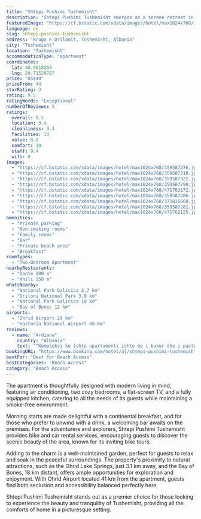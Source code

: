 ```yaml
---
title: "Shtepi Pushimi Tushemisht"
description: "Shtepi Pushimi Tushemisht emerges as a serene retreat in the picturesque Korçë County region of Tushemisht, offering guests a unique blend of comfort and convenience."
featuredImage: "https://cf.bstatic.com/xdata/images/hotel/max1024x768/359587276.jpg?k=9a310b6caab769fb2b798ad27102033c534b01292c087d9c7aff794c76824a0f&o=&hp=1"
language: en
slug: shtepi-pushimi-tushemisht
address: "Rruga e Drilonit, Tushemisht, Albania"
city: "Tushemisht"
location: "Tushemisht"
accommodationType: "apartment"
coordinates:
  lat: 40.9018259
  lng: 20.71529787
price: "US$44"
priceFrom: 44
starRating: 3
rating: 9.5
ratingWords: "Exceptional"
numberOfReviews: 5
ratings:
  overall: 9.5
  location: 9.4
  cleanliness: 9.4
  facilities: 10
  value: 8.8
  comfort: 10
  staff: 9.4
  wifi: 0
images:
  - "https://cf.bstatic.com/xdata/images/hotel/max1024x768/359587276.jpg?k=9a310b6caab769fb2b798ad27102033c534b01292c087d9c7aff794c76824a0f&o=&hp=1"
  - "https://cf.bstatic.com/xdata/images/hotel/max1024x768/359587310.jpg?k=da419147d38a9d801cbd8997d7b6ba547335c172d17d96227e7f27ce5d18f0a7&o=&hp=1"
  - "https://cf.bstatic.com/xdata/images/hotel/max1024x768/359587322.jpg?k=3cc6e53a15c8e1f7c3dec0d739fac8497eabbe71d2989a7fb854b75342b81543&o=&hp=1"
  - "https://cf.bstatic.com/xdata/images/hotel/max1024x768/359587290.jpg?k=a011334a354e6f54495ccb58159d4f510bc7ab403ac580455d6027f3f78093f1&o=&hp=1"
  - "https://cf.bstatic.com/xdata/images/hotel/max1024x768/471762172.jpg?k=970b37f3979a843986e2d29594b8bd2d598037e1b8b21dc635fbfcaa670a9a98&o=&hp=1"
  - "https://cf.bstatic.com/xdata/images/hotel/max1024x768/359587286.jpg?k=4b107e2063fcdfe02b40a1acc035f241f63c4d00dc596054e326dbe1bd703d35&o=&hp=1"
  - "https://cf.bstatic.com/xdata/images/hotel/max1024x768/373816668.jpg?k=4abdb45e995307e2f9e4ace579fa311c1d79438c163538fa69e55dad809b6590&o=&hp=1"
  - "https://cf.bstatic.com/xdata/images/hotel/max1024x768/359587281.jpg?k=28f4d77d828c190cef224e6012a93f2c29410a1117aa31ce58d2c860d088d76f&o=&hp=1"
  - "https://cf.bstatic.com/xdata/images/hotel/max1024x768/471762125.jpg?k=9506d535f647a84e755b641f677a5d06389fb94b847c133731a51b0b17e715fa&o=&hp=1"
amenities:
  - "Private parking"
  - "Non-smoking rooms"
  - "Family rooms"
  - "Bar"
  - "Private beach area"
  - "Breakfast"
roomTypes:
  - "Two-Bedroom Apartment"
nearbyRestaurants:
  - "Dante 100 m"
  - "Xhili 150 m"
whatsNearby:
  - "National Park Galicica 2.7 km"
  - "Driloni National Park 3.9 km"
  - "National Park Galicica 10 km"
  - "Bay of Bones 12 km"
airports:
  - "Ohrid Airport 29 km"
  - "Kastoria National Airport 68 km"
reviews:
  - name: "Ardiana"
    country: "Albania"
    text: "“Kompleksi ku ishte apartamenti ishte me i bukur dhe i paster nga sa kisha pritshmeri, ambjenti ishte i qete i paster dhe miqesor. Njerezit shume te sjellshem dhe mikprites te gatshem per te te ndihmuar.”"
bookingURL: "https://www.booking.com/hotel/al/shtepi-pushimi-tushemisht.en-gb.html?aid=8035640"
bestFor: "Best for Beach Access"
bestCategories: "Beach Access"
category: "Beach Access"
---
```


The apartment is thoughtfully designed with modern living in mind, featuring air conditioning, two cozy bedrooms, a flat-screen TV, and a fully equipped kitchen, catering to all the needs of its guests while maintaining a smoke-free environment.

Morning starts are made delightful with a continental breakfast, and for those who prefer to unwind with a drink, a welcoming bar awaits on the premises. For the adventurers and explorers, Shtepi Pushimi Tushemisht provides bike and car rental services, encouraging guests to discover the scenic beauty of the area, known for its inviting bike tours.

Adding to the charm is a well-maintained garden, perfect for guests to relax and soak in the peaceful surroundings. The property's proximity to natural attractions, such as the Ohrid Lake Springs, just 3.1 km away, and the Bay of Bones, 18 km distant, offers ample opportunities for exploration and enjoyment. With Ohrid Airport located 41 km from the apartment, guests find both seclusion and accessibility balanced perfectly here.

Shtepi Pushimi Tushemisht stands out as a premier choice for those looking to experience the beauty and tranquility of Tushemisht, providing all the comforts of home in a picturesque setting.